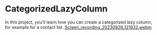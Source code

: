 # CategorizedLazyColumn
In this project, you'll learn how you can create a categorized lazy column, for example for a contact list.
[Screen_recording_20230926_121632.webm](https://github.com/hussein414/CategorizedLazyColumn/assets/76725925/045f3445-a464-495a-bd10-629aba4fd389)
